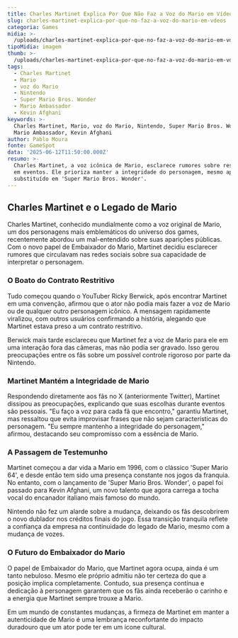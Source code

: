 ```yaml
---
title: Charles Martinet Explica Por Que Não Faz a Voz do Mario em Vídeos
slug: charles-martinet-explica-por-que-no-faz-a-voz-do-mario-em-vdeos
categoria: Games
midia: >-
  /uploads/charles-martinet-explica-por-que-no-faz-a-voz-do-mario-em-vdeos-thumb.jpg
tipoMidia: imagem
thumb: >-
  /uploads/charles-martinet-explica-por-que-no-faz-a-voz-do-mario-em-vdeos-thumb.jpg
tags:
  - Charles Martinet
  - Mario
  - voz do Mario
  - Nintendo
  - Super Mario Bros. Wonder
  - Mario Ambassador
  - Kevin Afghani
keywords: >-
  Charles Martinet, Mario, voz do Mario, Nintendo, Super Mario Bros. Wonder,
  Mario Ambassador, Kevin Afghani
author: Pablo Moura
fonte: GameSpot
data: '2025-06-12T11:50:00.000Z'
resumo: >-
  Charles Martinet, a voz icônica de Mario, esclarece rumores sobre restrições
  em eventos. Ele prioriza manter a integridade do personagem, mesmo após ser
  substituído em 'Super Mario Bros. Wonder'.
---
```


## Charles Martinet e o Legado de Mario

Charles Martinet, conhecido mundialmente como a voz original de Mario, um dos personagens mais emblemáticos do universo dos games, recentemente abordou um mal-entendido sobre suas aparições públicas. Com o novo papel de Embaixador do Mario, Martinet decidiu esclarecer rumores que circulavam nas redes sociais sobre sua capacidade de interpretar o personagem.

### O Boato do Contrato Restritivo

Tudo começou quando o YouTuber Ricky Berwick, após encontrar Martinet em uma convenção, afirmou que o ator não podia mais fazer a voz de Mario ou de qualquer outro personagem icônico. A mensagem rapidamente viralizou, com outros usuários confirmando a história, alegando que Martinet estava preso a um contrato restritivo.

Berwick mais tarde esclareceu que Martinet fez a voz de Mario para ele em uma interação fora das câmeras, mas não podia ser gravado. Isso gerou preocupações entre os fãs sobre um possível controle rigoroso por parte da Nintendo.

### Martinet Mantém a Integridade de Mario

Respondendo diretamente aos fãs no X (anteriormente Twitter), Martinet dissipou as preocupações, explicando que suas escolhas durante eventos são pessoais. "Eu faço a voz para cada fã que encontro," garantiu Martinet, mas ressaltou que evita improvisar frases que não sejam características do personagem. "Eu sempre mantenho a integridade do personagem," afirmou, destacando seu compromisso com a essência de Mario.

### A Passagem de Testemunho

Martinet começou a dar vida a Mario em 1996, com o clássico 'Super Mario 64', e desde então tem sido uma presença constante nos jogos da franquia. No entanto, com o lançamento de 'Super Mario Bros. Wonder', o papel foi passado para Kevin Afghani, um novo talento que agora carrega a tocha vocal do encanador italiano mais famoso do mundo.

Nintendo não fez um alarde sobre a mudança, deixando os fãs descobrirem o novo dublador nos créditos finais do jogo. Essa transição tranquila reflete a confiança da empresa na continuidade do legado de Mario, mesmo com a mudança de vozes.

### O Futuro do Embaixador do Mario

O papel de Embaixador do Mario, que Martinet agora ocupa, ainda é um tanto nebuloso. Mesmo ele próprio admitiu não ter certeza do que a posição implica completamente. Contudo, sua presença contínua e dedicação à personagem garantem que os fãs ainda receberão o carinho e a energia que Martinet sempre trouxe a Mario.

Em um mundo de constantes mudanças, a firmeza de Martinet em manter a autenticidade de Mario é uma lembrança reconfortante do impacto duradouro que um ator pode ter em um ícone cultural.

